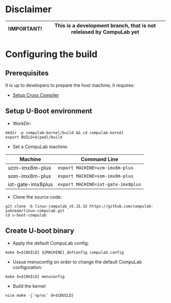 # Disclaimer

| !IMPORTANT! | This is a development branch, that is not relelased by CompuLab yet|
|---|---|


# Configuring the build

## Prerequisites
It is up to developers to prepare the host machine; it requires:

* [Setup Cross Compiler](https://github.com/compulab-yokneam/meta-bsp-imx8mp/blob/kirkstone/Documentation/toolchain.md#linaro-toolchain-how-to)

## Setup U-Boot environment

* WorkDir:
```
mkdir -p compulab-kernel/build && cd compulab-kernel
export BUILD=$(pwd)/build
```

* Set a CompuLab machine:

| Machine | Command Line |
|---|---|
|ucm-imx8m-plus|```export MACHINE=ucm-imx8m-plus```|
|som-imx8m-plus|```export MACHINE=som-imx8m-plus```|
|iot-gate-imx8plus|```export MACHINE=iot-gate-imx8plus```|

* Clone the source code:
```
git clone -b linux-compulab_v5.15.32 https://github.com/compulab-yokneam/linux-compulab.git
cd u-boot-compulab
```

## Create U-boot binary

* Apply the default CompuLab config:
```
make O=${BUILD} ${MACHINE}_defconfig compulab.config
```

* Ussue menuconfig on order to change the default CompuLab configuration:
```
make O=${BUILD} menuconfig
```

* Build the kernel
```
nice make -j`nproc` O=${BUILD}
```
